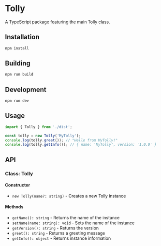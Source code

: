 # Tolly

A TypeScript package featuring the main Tolly class.

## Installation

```bash
npm install
```

## Building

```bash
npm run build
```

## Development

```bash
npm run dev
```

## Usage

```typescript
import { Tolly } from './dist';

const tolly = new Tolly('MyTolly');
console.log(tolly.greet()); // "Hello from MyTolly!"
console.log(tolly.getInfo()); // { name: 'MyTolly', version: '1.0.0' }
```

## API

### Class: Tolly

#### Constructor
- `new Tolly(name?: string)` - Creates a new Tolly instance

#### Methods
- `getName(): string` - Returns the name of the instance
- `setName(name: string): void` - Sets the name of the instance
- `getVersion(): string` - Returns the version
- `greet(): string` - Returns a greeting message
- `getInfo(): object` - Returns instance information 